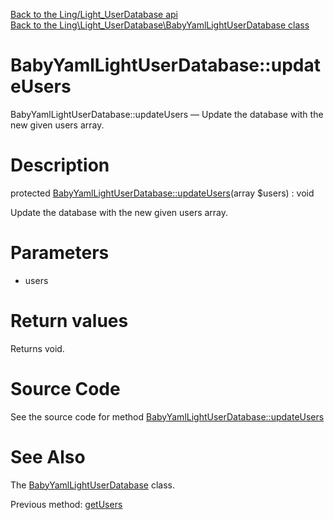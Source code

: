 [Back to the Ling/Light_UserDatabase api](https://github.com/lingtalfi/Light_UserDatabase/blob/master/doc/api/Ling/Light_UserDatabase.md)<br>
[Back to the Ling\Light_UserDatabase\BabyYamlLightUserDatabase class](https://github.com/lingtalfi/Light_UserDatabase/blob/master/doc/api/Ling/Light_UserDatabase/BabyYamlLightUserDatabase.md)


BabyYamlLightUserDatabase::updateUsers
================



BabyYamlLightUserDatabase::updateUsers — Update the database with the new given users array.




Description
================


protected [BabyYamlLightUserDatabase::updateUsers](https://github.com/lingtalfi/Light_UserDatabase/blob/master/doc/api/Ling/Light_UserDatabase/BabyYamlLightUserDatabase/updateUsers.md)(array $users) : void




Update the database with the new given users array.




Parameters
================


- users

    


Return values
================

Returns void.








Source Code
===========
See the source code for method [BabyYamlLightUserDatabase::updateUsers](https://github.com/lingtalfi/Light_UserDatabase/blob/master/BabyYamlLightUserDatabase.php#L146-L149)


See Also
================

The [BabyYamlLightUserDatabase](https://github.com/lingtalfi/Light_UserDatabase/blob/master/doc/api/Ling/Light_UserDatabase/BabyYamlLightUserDatabase.md) class.

Previous method: [getUsers](https://github.com/lingtalfi/Light_UserDatabase/blob/master/doc/api/Ling/Light_UserDatabase/BabyYamlLightUserDatabase/getUsers.md)<br>

